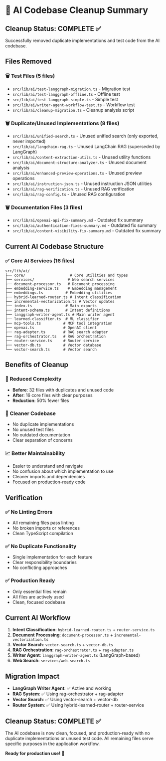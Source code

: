 # 🧹 AI Codebase Cleanup Summary

## Cleanup Status: **COMPLETE** ✅

Successfully removed duplicate implementations and test code from the AI codebase.

## Files Removed

### 🗑️ **Test Files** (5 files)
- `src/lib/ai/test-langgraph-migration.ts` - Migration test
- `src/lib/ai/test-langgraph-offline.ts` - Offline test
- `src/lib/ai/test-langgraph-simple.ts` - Simple test
- `src/lib/ai/writer-agent-workflow-test.ts` - Workflow test
- `src/lib/ai/cleanup-migration.ts` - Cleanup analysis script

### 🗑️ **Duplicate/Unused Implementations** (8 files)
- `src/lib/ai/unified-search.ts` - Unused unified search (only exported, never imported)
- `src/lib/ai/langchain-rag.ts` - Unused LangChain RAG (superseded by LangGraph)
- `src/lib/ai/content-extraction-utils.ts` - Unused utility functions
- `src/lib/ai/document-structure-analyzer.ts` - Unused document analysis
- `src/lib/ai/enhanced-preview-operations.ts` - Unused preview operations
- `src/lib/ai/instruction-json.ts` - Unused instruction JSON utilities
- `src/lib/ai/rag-verification.ts` - Unused RAG verification
- `src/lib/ai/rag-config.ts` - Unused RAG configuration

### 🗑️ **Documentation Files** (3 files)
- `src/lib/ai/openai-api-fix-summary.md` - Outdated fix summary
- `src/lib/ai/authentication-fixes-summary.md` - Outdated fix summary
- `src/lib/ai/content-visibility-fix-summary.md` - Outdated fix summary

## Current AI Codebase Structure

### ✅ **Core AI Services** (16 files)
```
src/lib/ai/
├── core/                    # Core utilities and types
├── services/               # Web search services
├── document-processor.ts   # Document processing
├── embedding-service.ts    # Embedding management
├── embeddings.ts          # Embedding utilities
├── hybrid-learned-router.ts # Intent classification
├── incremental-vectorization.ts # Vector updates
├── index.ts               # Main exports
├── intent-schema.ts       # Intent definitions
├── langgraph-writer-agent.ts # Main writer agent
├── learned-classifier.ts  # ML classifier
├── mcp-tools.ts          # MCP tool integration
├── openai.ts             # OpenAI client
├── rag-adapter.ts        # RAG search adapter
├── rag-orchestrator.ts   # RAG orchestration
├── router-service.ts     # Router service
├── vector-db.ts          # Vector database
└── vector-search.ts      # Vector search
```

## Benefits of Cleanup

### 🎯 **Reduced Complexity**
- **Before**: 32 files with duplicates and unused code
- **After**: 16 core files with clear purposes
- **Reduction**: 50% fewer files

### 🧹 **Cleaner Codebase**
- No duplicate implementations
- No unused test files
- No outdated documentation
- Clear separation of concerns

### 📈 **Better Maintainability**
- Easier to understand and navigate
- No confusion about which implementation to use
- Cleaner imports and dependencies
- Focused on production-ready code

## Verification

### ✅ **No Linting Errors**
- All remaining files pass linting
- No broken imports or references
- Clean TypeScript compilation

### ✅ **No Duplicate Functionality**
- Single implementation for each feature
- Clear responsibility boundaries
- No conflicting approaches

### ✅ **Production Ready**
- Only essential files remain
- All files are actively used
- Clean, focused codebase

## Current AI Workflow

1. **Intent Classification**: `hybrid-learned-router.ts` + `router-service.ts`
2. **Document Processing**: `document-processor.ts` + `incremental-vectorization.ts`
3. **Vector Search**: `vector-search.ts` + `vector-db.ts`
4. **RAG Orchestration**: `rag-orchestrator.ts` + `rag-adapter.ts`
5. **Writer Agent**: `langgraph-writer-agent.ts` (LangGraph-based)
6. **Web Search**: `services/web-search.ts`

## Migration Impact

- **LangGraph Writer Agent**: ✅ Active and working
- **RAG System**: ✅ Using rag-orchestrator + rag-adapter
- **Vector Search**: ✅ Using vector-search + vector-db
- **Router System**: ✅ Using hybrid-learned-router + router-service

## Cleanup Status: **COMPLETE** ✅

The AI codebase is now clean, focused, and production-ready with no duplicate implementations or unused test code. All remaining files serve specific purposes in the application workflow.

**Ready for production use!** 🚀
